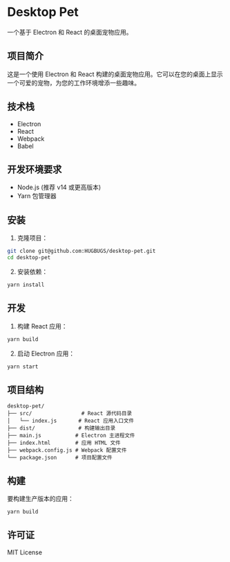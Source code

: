 # Desktop Pet

一个基于 Electron 和 React 的桌面宠物应用。

## 项目简介

这是一个使用 Electron 和 React 构建的桌面宠物应用。它可以在您的桌面上显示一个可爱的宠物，为您的工作环境增添一些趣味。

## 技术栈

- Electron
- React
- Webpack
- Babel

## 开发环境要求

- Node.js (推荐 v14 或更高版本)
- Yarn 包管理器

## 安装

1. 克隆项目：
```bash
git clone git@github.com:HUGBUGS/desktop-pet.git
cd desktop-pet
```

2. 安装依赖：
```bash
yarn install
```

## 开发

1. 构建 React 应用：
```bash
yarn build
```

2. 启动 Electron 应用：
```bash
yarn start
```

## 项目结构

```
desktop-pet/
├── src/                # React 源代码目录
│   └── index.js       # React 应用入口文件
├── dist/              # 构建输出目录
├── main.js           # Electron 主进程文件
├── index.html        # 应用 HTML 文件
├── webpack.config.js # Webpack 配置文件
└── package.json      # 项目配置文件
```

## 构建

要构建生产版本的应用：

```bash
yarn build
```

## 许可证

MIT License 